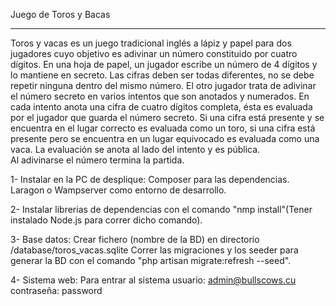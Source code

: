 Juego de Toros y Bacas
**********************
Toros y vacas es un juego tradicional inglés a lápiz y papel para dos jugadores cuyo objetivo es adivinar un número constituido por cuatro dígitos. 
En una hoja de papel, un jugador escribe un número de 4 dígitos y lo mantiene en secreto. Las cifras deben ser todas diferentes, no se debe repetir ninguna dentro del mismo número. El otro jugador trata de adivinar el número secreto en varios intentos que son anotados y numerados. 
En cada intento anota una cifra de cuatro dígitos completa, ésta es evaluada por el jugador que guarda el número secreto. Si una cifra está presente y se encuentra en el lugar correcto es evaluada como un toro, si una cifra está presente pero se encuentra en un lugar equivocado es evaluada como una vaca. La evaluación se anota al lado del intento y es pública.  
Al adivinarse el número termina la partida. 


1- Instalar en la PC de desplique:
   Composer para las dependencias.
   Laragon o Wampserver como entorno de desarrollo.

2- Instalar librerias de dependencias con el comando "nmp install"(Tener instalado Node.js para correr dicho comando).

3- Base datos: 
  Crear fichero (nombre de la BD) en directorio /database/toros_vacas.sqlite
  Correr las migraciones y los seeder para generar la BD con el comando "php artisan migrate:refresh --seed".

4- Sistema web: Para entrar al sistema 
   usuario: admin@bullscows.cu
   contraseña: password
